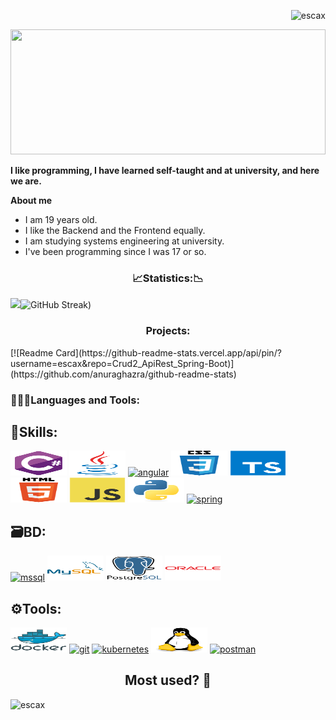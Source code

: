 
<p align="right"> <img src="https://komarev.com/ghpvc/?username=escax&label=Profile%20views&color=430fff&style=plastic" alt="escax" /> </p>
<img src="https://media.tenor.com/zzntm2_9B3gAAAAC/hacker.gif" height="200" width="100%"/>

**I like programming, I have learned self-taught and at university, and here we are.**

**About me**


- I am 19 years old.
- I like the Backend and the Frontend equally.
- I am studying systems engineering at university.
- I've been programming since I was 17 or so.
  
<h3 align="center">📈Statistics:📉</h3>

<p aling="left"><img height="50%" width="auto" src ="https://github-readme-stats.vercel.app/api?username=escax&theme=shadow_blue&show_icons=true&hide_border=true&card_width=300"><img height="50%" width="auto" src ="https://github-readme-streak-stats.herokuapp.com?user=Escax&theme=shadow-blue&hide_border=true&date_format=M%20j%5B%2C%20Y%5D&mode=weekly&card_width=400" alt="GitHub Streak)"></p>

<h3 align="center">Projects:</h3>
[![Readme Card](https://github-readme-stats.vercel.app/api/pin/?username=escax&repo=Crud2_ApiRest_Spring-Boot)](https://github.com/anuraghazra/github-readme-stats)



<h3 align="left">🧑🏽‍💻Languages and Tools:</h3>
<h2 align="left">🧠Skills:</h2>
<p aling="center"> 
<a href="#"><img src="https://raw.githubusercontent.com/devicons/devicon/master/icons/csharp/csharp-original.svg" alt="csharp" width="90" height="40"/><a/>
<a href="#"><img src="https://raw.githubusercontent.com/devicons/devicon/master/icons/java/java-original.svg" alt="java" width="90" height="40"/><a/>
<a href="#"><img src="https://angular.io/assets/images/logos/angular/angular.svg" alt="angular" width="90" height="40"/><a/>
<a href="#"><img src="https://raw.githubusercontent.com/devicons/devicon/master/icons/css3/css3-original-wordmark.svg" alt="css3" width="90" height="40"/><a/>
<a href="#"><img src="https://raw.githubusercontent.com/devicons/devicon/master/icons/typescript/typescript-original.svg" alt="typescript" width="90" height="40"/><a/>
<a href="#"><img src="https://raw.githubusercontent.com/devicons/devicon/master/icons/html5/html5-original-wordmark.svg" alt="html5" width="90" height="40"/><a/>
<a href="#"><img src="https://raw.githubusercontent.com/devicons/devicon/master/icons/javascript/javascript-original.svg" alt="javascript" width="90" height="40"/></a>
<a href="#"><img src="https://raw.githubusercontent.com/devicons/devicon/master/icons/python/python-original.svg" alt="python" width="90" height="40"/></a>
<a href="#"><img src="https://www.vectorlogo.zone/logos/springio/springio-icon.svg" alt="spring" width="40" height="40"/><a/>

</p>

<h2 align="left">🗃️BD:</h2>
<a href="#"><img src="https://www.svgrepo.com/show/303229/microsoft-sql-server-logo.svg" alt="mssql" width="90" height="40"/><a/>
<a href="#"><img src="https://raw.githubusercontent.com/devicons/devicon/master/icons/mysql/mysql-original-wordmark.svg" alt="mysql" width="90" height="40"/><a/>
<a href="#"><img src="https://raw.githubusercontent.com/devicons/devicon/master/icons/postgresql/postgresql-original-wordmark.svg" alt="postgresql" width="90" height="40"/><a/>
<a href="#"><img src="https://raw.githubusercontent.com/devicons/devicon/master/icons/oracle/oracle-original.svg" alt="oracle" width="90" height="40"/><a/>

<h2 align="left">⚙️Tools:</h2>
<a href="#"><img src="https://raw.githubusercontent.com/devicons/devicon/master/icons/docker/docker-original-wordmark.svg" alt="docker" width="90" height="40"/></a>
<a href="#"><img src="https://www.vectorlogo.zone/logos/git-scm/git-scm-icon.svg" alt="git" width="90" height="40"/></a>
<a href="#"><img src="https://www.vectorlogo.zone/logos/kubernetes/kubernetes-icon.svg" alt="kubernetes" width="90" height="40"/></a>
<a href="#"><img src="https://raw.githubusercontent.com/devicons/devicon/master/icons/linux/linux-original.svg" alt="linux" width="90" height="40"/></a>
<a href="#"><img src="https://www.vectorlogo.zone/logos/getpostman/getpostman-icon.svg" alt="postman" width="50" height="40"/></a> 

<h2 align="center">Most used? 🤔</h2>
<img align="rigth" src="https://github-readme-stats.vercel.app/api/top-langs?username=escax&show_icons=true&theme=onedark&title_color=006eff&text_color=ffffff&locale=en&layout=compact" alt="escax" />

